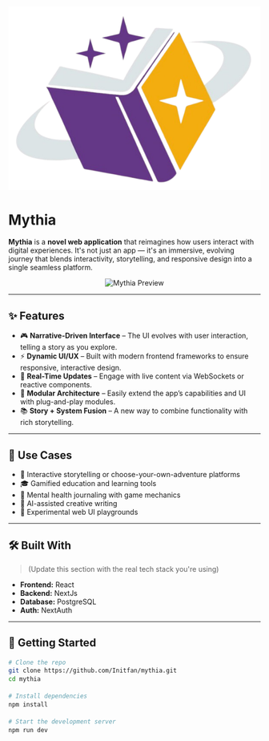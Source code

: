 ![icon](./public/mythia-logo.png)
# Mythia

**Mythia** is a **novel web application** that reimagines how users interact with digital experiences. It's not just an app — it's an immersive, evolving journey that blends interactivity, storytelling, and responsive design into a single seamless platform.

<p align="center">
  <img src="https://your-image-url.com/preview.png" alt="Mythia Preview" width="600"/>
</p>

---

## ✨ Features

- 🎮 **Narrative-Driven Interface** – The UI evolves with user interaction, telling a story as you explore.
- ⚡ **Dynamic UI/UX** – Built with modern frontend frameworks to ensure responsive, interactive design.
- 🔁 **Real-Time Updates** – Engage with live content via WebSockets or reactive components.
- 🧩 **Modular Architecture** – Easily extend the app’s capabilities and UI with plug-and-play modules.
- 📚 **Story + System Fusion** – A new way to combine functionality with rich storytelling.

---

## 🧠 Use Cases

- 📖 Interactive storytelling or choose-your-own-adventure platforms  
- 🎓 Gamified education and learning tools  
- 🧘 Mental health journaling with game mechanics  
- 🧠 AI-assisted creative writing  
- 🧪 Experimental web UI playgrounds

---

## 🛠️ Built With

> (Update this section with the real tech stack you're using)

- **Frontend:** React
- **Backend:** NextJs  
- **Database:** PostgreSQL  
- **Auth:** NextAuth

---

## 🚀 Getting Started

```bash
# Clone the repo
git clone https://github.com/Initfan/mythia.git
cd mythia

# Install dependencies
npm install

# Start the development server
npm run dev
